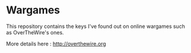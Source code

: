 # Wargames
This repository contains the keys I've found out on online wargames such as OverTheWire's ones.

More details here : http://overthewire.org

